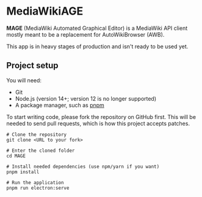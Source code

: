 # MediaWikiAGE

**MAGE** (MediaWiki Automated Graphical Editor) is a MediaWiki API client mostly meant to be a replacement for AutoWikiBrowser (AWB).

This app is in heavy stages of production and isn't ready to be used yet.

## Project setup
You will need:
* Git
* Node.js (version 14+; version 12 is no longer supported)
* A package manager, such as [pnpm](https://pnpm.js.org/)

To start writing code, please fork the repository on GitHub first. This will be needed to send pull requests, which is how this project accepts patches.

```
# Clone the repository
git clone <URL to your fork>

# Enter the cloned folder
cd MAGE

# Install needed dependencies (use npm/yarn if you want)
pnpm install

# Run the application
pnpm run electron:serve
```
